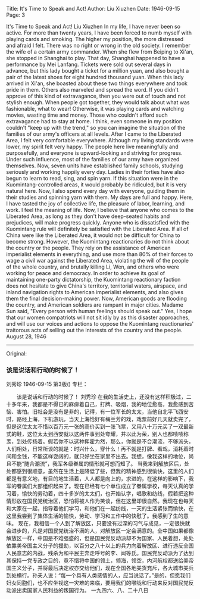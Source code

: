 Title: It's Time to Speak and Act!
Author: Liu Xiuzhen
Date: 1946-09-15
Page: 3

It's Time to Speak and Act!
    Liu Xiuzhen
    In my life, I have never been so active. For more than twenty years, I have been forced to numb myself with playing cards and smoking. The higher my position, the more distressed and afraid I felt. There was no right or wrong in the old society. I remember the wife of a certain army commander. When she flew from Beiping to Xi'an, she stopped in Shanghai to play. That day, Shanghai happened to have a performance by Mei Lanfang. Tickets were sold out several days in advance, but this lady bought a ticket for a million yuan, and also bought a pair of the latest shoes for eight hundred thousand yuan. When this lady arrived in Xi'an, she boasted about these two things everywhere and took pride in them. Others also marveled and spread the word. If you didn't approve of this kind of extravagance, then you were out of touch and not stylish enough. When people got together, they would talk about what was fashionable, what to wear! Otherwise, it was playing cards and watching movies, wasting time and money. Those who couldn't afford such extravagance had to stay at home. I think, even someone in my position couldn't "keep up with the trend," so you can imagine the situation of the families of our army's officers at all levels.
    After I came to the Liberated Area, I felt very comfortable everywhere. Although my living standards were lower, my spirit felt very happy. The people here live meaningfully and purposefully, and everyone is upward-looking and striving for progress. Under such influence, most of the families of our army have organized themselves. Now, seven units have established family schools, studying seriously and working happily every day. Ladies in their forties have also begun to learn to read, sing, and spin yarn. If this situation were in the Kuomintang-controlled areas, it would probably be ridiculed, but it is very natural here. Now, I also spend every day with everyone, guiding them in their studies and spinning yarn with them. My days are full and happy. Here, I have tasted the joy of collective life, the pleasure of labor, learning, and work. I feel the meaning of life.
    Now, I believe that anyone who comes to the Liberated Area, as long as they don't have deep-seated habits and prejudices, will make progress quickly. Anyone who is dissatisfied with the Kuomintang rule will definitely be satisfied with the Liberated Area. If all of China were like the Liberated Area, it would not be difficult for China to become strong. However, the Kuomintang reactionaries do not think about the country or the people. They rely on the assistance of American imperialist elements in everything, and use more than 80% of their forces to wage a civil war against the Liberated Area, violating the will of the people of the whole country, and brutally killing Li, Wen, and others who were working for peace and democracy. In order to achieve its goal of maintaining one-party dictatorship, the Kuomintang reactionary faction does not hesitate to give China's territory, territorial waters, airspace, and inland navigation rights to American imperialist elements, and also gives them the final decision-making power. Now, American goods are flooding the country, and American soldiers are rampant in major cities. Madame Sun said, "Every person with human feelings should speak out." Yes, I hope that our women compatriots will not sit idly by as this disaster approaches, and will use our voices and actions to oppose the Kuomintang reactionaries' traitorous acts of selling out the interests of the country and the people.
                                  August 28, 1946



<hr /> 

Original: 


### 该是说话和行动的时候了！
刘秀珍
1946-09-15
第3版()
专栏：

　　该是说话和行动的时候了！
    刘秀珍
    在我的生活史上，还没有这样积极过，二十多年来，我都是不得已的麻痹着自己，打牌、吸烟，我的地位愈高，我愈感到苦恼、害怕。旧社会是没有是非的，记得，有一位军长的太太，当他自北平飞西安时，路经上海，下机游玩，当天上海恰好有梅兰芳的戏，戏票前好几天就卖完了，但是这位太太不惜以百万元一张的高价买到一张飞票，又用八十万元买了一双最新式的鞋，这位太太到西安就以这两件事到处夸耀，并以此为荣，别人也都啧啧称羡，到处传扬着。假若你不以这种挥霍为然，那么，你就是不合潮流，不够派头，人们相处，日常所谈的就是：时兴什么，穿什么！再不就是打牌、看戏，消耗着时间和金钱，不能这样耍阔的，就只好坐在家里不出去。我想，像我这样的地位，尚且不能“随合潮流”，我军各级眷属的情形就可想而知了。
    当我来到解放区后，处处都感到很顺意，虽然在生活上是降低了些，但我的精神感到很愉快，这里的人们都是有意义地，有目的地生活着，人人都是向上的，求进的，在这样的影响下，我军的眷属们大部组织起来了。现在已经有七个单位成立了眷属学校，每天认真的学习着，愉快的劳动着，四十多岁的太太们，也开始认字，唱歌和纺线，假若把这种情形放在国民党统治区，恐怕将被人作为笑谈，但在这里却很自然。我现在也每天和大家在一起，指导着他们学习，和他们在一起纺线，一天的生活紧张而愉快，在这里我尝到了集体生活的愉快，劳动、学习和工作中的快慰了。我感到了生的意味。
    现在，我相信一个人到了解放区，只要没有过深的习气与成见，一定很快就会进步的，凡是对国民党统治不满的人，对解放区一定会满意的。全中国如果都像解放区一样，中国是不难强盛的，但是国民党反动派却不为国家、人民着想，处处依靠美帝国主义分子的援助，以百分之八十以上的兵力向着解放区、进行违反全国人民意志的内战，残杀为和平民主奔走呼号的李、闻等氏。国民党反动派为了达到其保持一党专政之目的，竟不惜将中国的领土，领海，领空，内河航权都送给美帝国主义分子，并将最后决定权亦交给他们，现在全国各地美货充斥，各大城市美兵到处横行。孙夫人说：“每一个具有人类感情的人，应当说话了。”是的，但愿我们妇女同胞们，也不应坐视这一灾难的来临，要用我们的喉咙和行动来反对国民党反动派出卖国家人民利益的叛国行为。
                                  一九四六、八、二十八日
